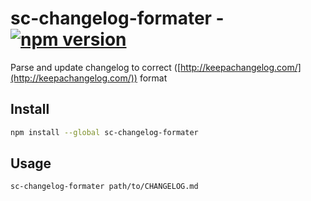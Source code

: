 # sc-changelog-formater - [![npm version](https://badge.fury.io/js/sc-changelog-formatter.svg)](https://badge.fury.io/js/sc-changelog-formatter)
Parse and update changelog to correct ([http://keepachangelog.com/](http://keepachangelog.com/)) format 

## Install
```sh
npm install --global sc-changelog-formater
```

## Usage
```sh
sc-changelog-formater path/to/CHANGELOG.md
```